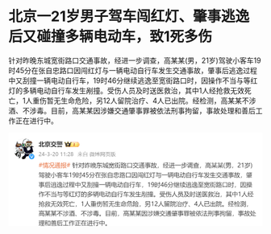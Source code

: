 # 北京一21岁男子驾车闯红灯、肇事逃逸后又碰撞多辆电动车，致1死多伤

针对昨晚东城宽街路口交通事故，经进一步调查，高某某(男，21岁)驾驶小客车19时45分在张自忠路口因闯红灯与一辆电动自行车发生交通事故，肇事后逃逸过程中又刮撞一辆电动自行车，19时46分继续逃逸至宽街路口时，因操作不当与等红灯的多辆电动自行车发生剐撞。受伤人员及时送医救治，其中1人经抢救无效死亡，1人重伤暂无生命危险，另12人留院治疗、4人已出院。经检测，高某某不涉酒、不涉毒。目前，高某某因涉嫌交通肇事罪被依法刑事拘留，事故处理和善后工作正在进行中。

![9508ace9ac7ccf140c8e1255f0528a89.jpg](https://raw.githubusercontent.com/qqhsx/qqnews_image/main/2024/03/20/北京一21岁男子驾车闯红灯、肇事逃逸后又碰撞多辆电动车，致1死多伤/9508ace9ac7ccf140c8e1255f0528a89.jpg)

